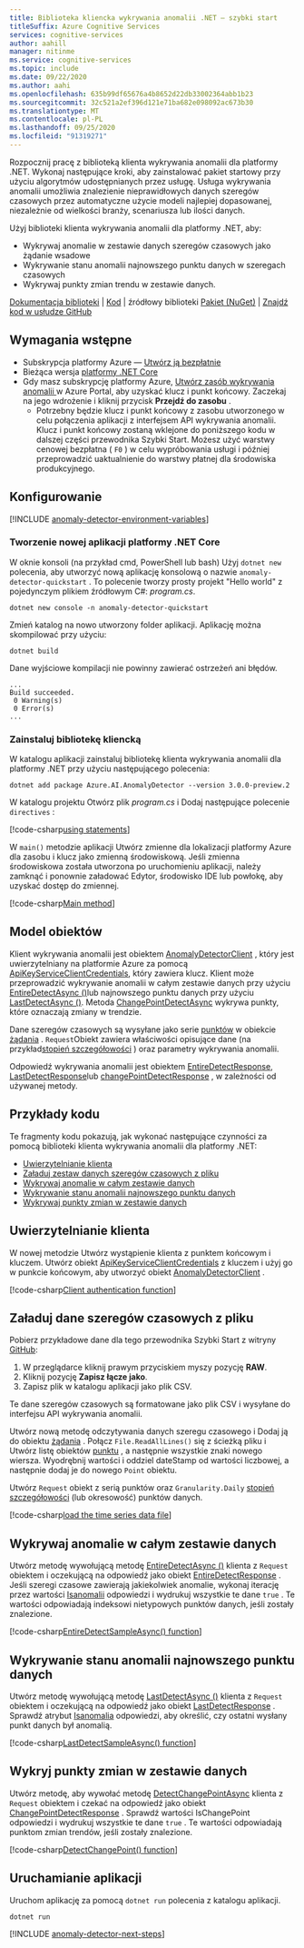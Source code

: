 ```yaml
---
title: Biblioteka kliencka wykrywania anomalii .NET — szybki start
titleSuffix: Azure Cognitive Services
services: cognitive-services
author: aahill
manager: nitinme
ms.service: cognitive-services
ms.topic: include
ms.date: 09/22/2020
ms.author: aahi
ms.openlocfilehash: 635b99df65676a4b8652d22db33002364abb1b23
ms.sourcegitcommit: 32c521a2ef396d121e71ba682e098092ac673b30
ms.translationtype: MT
ms.contentlocale: pl-PL
ms.lasthandoff: 09/25/2020
ms.locfileid: "91319271"
---
```

Rozpocznij pracę z biblioteką klienta wykrywania anomalii dla platformy .NET. Wykonaj następujące kroki, aby zainstalować pakiet startowy przy użyciu algorytmów udostępnianych przez usługę. Usługa wykrywania anomalii umożliwia znalezienie nieprawidłowych danych szeregów czasowych przez automatyczne użycie modeli najlepiej dopasowanej, niezależnie od wielkości branży, scenariusza lub ilości danych.

Użyj biblioteki klienta wykrywania anomalii dla platformy .NET, aby:

* Wykrywaj anomalie w zestawie danych szeregów czasowych jako żądanie wsadowe
* Wykrywanie stanu anomalii najnowszego punktu danych w szeregach czasowych
* Wykrywaj punkty zmian trendu w zestawie danych.

[Dokumentacja biblioteki](https://aka.ms/anomaly-detector-dotnet-ref)  |  [Kod](https://github.com/Azure/azure-sdk-for-net/tree/master/sdk/cognitiveservices/AnomalyDetector)  |  źródłowy biblioteki [Pakiet (NuGet)](https://www.nuget.org/packages/Azure.AI.AnomalyDetector/3.0.0-preview.2)  |  [Znajdź kod w usłudze GitHub](https://github.com/Azure-Samples/AnomalyDetector/blob/master/quickstarts/sdk/csharp-sdk-sample.cs)

## <a name="prerequisites"></a>Wymagania wstępne

* Subskrypcja platformy Azure — [Utwórz ją bezpłatnie](https://azure.microsoft.com/free/cognitive-services)
* Bieżąca wersja [platformy .NET Core](https://dotnet.microsoft.com/download/dotnet-core)
* Gdy masz subskrypcję platformy Azure, <a href="https://ms.portal.azure.com/#create/Microsoft.CognitiveServicesAnomalyDetector"  title=" Utwórz zasób wykrywania anomalii "  target="_blank"> Utwórz zasób wykrywania anomalii <span class="docon docon-navigate-external x-hidden-focus"></span> </a> w Azure Portal, aby uzyskać klucz i punkt końcowy. Zaczekaj na jego wdrożenie i kliknij przycisk **Przejdź do zasobu** .
    * Potrzebny będzie klucz i punkt końcowy z zasobu utworzonego w celu połączenia aplikacji z interfejsem API wykrywania anomalii. Klucz i punkt końcowy zostaną wklejone do poniższego kodu w dalszej części przewodnika Szybki Start.
    Możesz użyć warstwy cenowej bezpłatna ( `F0` ) w celu wypróbowania usługi i później przeprowadzić uaktualnienie do warstwy płatnej dla środowiska produkcyjnego.

## <a name="setting-up"></a>Konfigurowanie

[!INCLUDE [anomaly-detector-environment-variables](../environment-variables.md)]

### <a name="create-a-new-net-core-application"></a>Tworzenie nowej aplikacji platformy .NET Core

W oknie konsoli (na przykład cmd, PowerShell lub bash) Użyj `dotnet new` polecenia, aby utworzyć nową aplikację konsolową o nazwie `anomaly-detector-quickstart` . To polecenie tworzy prosty projekt "Hello world" z pojedynczym plikiem źródłowym C#: *program.cs*.

```dotnetcli
dotnet new console -n anomaly-detector-quickstart
```

Zmień katalog na nowo utworzony folder aplikacji. Aplikację można skompilować przy użyciu:

```dotnetcli
dotnet build
```

Dane wyjściowe kompilacji nie powinny zawierać ostrzeżeń ani błędów.

```output
...
Build succeeded.
 0 Warning(s)
 0 Error(s)
...
```

### <a name="install-the-client-library"></a>Zainstaluj bibliotekę kliencką

W katalogu aplikacji zainstaluj bibliotekę klienta wykrywania anomalii dla platformy .NET przy użyciu następującego polecenia:

```dotnetcli
dotnet add package Azure.AI.AnomalyDetector --version 3.0.0-preview.2
```

W katalogu projektu Otwórz plik *program.cs* i Dodaj następujące polecenie `directives` :

[!code-csharp[using statements](~/samples-anomaly-detector/quickstarts/sdk/csharp-sdk-sample.cs?name=usingStatements)]

W `main()` metodzie aplikacji Utwórz zmienne dla lokalizacji platformy Azure dla zasobu i klucz jako zmienną środowiskową. Jeśli zmienna środowiskowa została utworzona po uruchomieniu aplikacji, należy zamknąć i ponownie załadować Edytor, środowisko IDE lub powłokę, aby uzyskać dostęp do zmiennej.

[!code-csharp[Main method](~/samples-anomaly-detector/quickstarts/sdk/csharp-sdk-sample.cs?name=mainMethod)]

## <a name="object-model"></a>Model obiektów

Klient wykrywania anomalii jest obiektem [AnomalyDetectorClient](https://docs.microsoft.com/dotnet/api/microsoft.azure.cognitiveservices.anomalydetector.anomalydetectorclient) , który jest uwierzytelniany na platformie Azure za pomocą [ApiKeyServiceClientCredentials](https://docs.microsoft.com/dotnet/api/microsoft.azure.cognitiveservices.anomalydetector.apikeyserviceclientcredentials), który zawiera klucz. Klient może przeprowadzić wykrywanie anomalii w całym zestawie danych przy użyciu [EntireDetectAsync ()](https://docs.microsoft.com/dotnet/api/microsoft.azure.cognitiveservices.anomalydetector.anomalydetectorclientextensions.entiredetectasync)lub najnowszego punktu danych przy użyciu [LastDetectAsync ()](https://docs.microsoft.com/dotnet/api/microsoft.azure.cognitiveservices.anomalydetector.anomalydetectorclientextensions.lastdetectasync). Metoda [ChangePointDetectAsync](https://aka.ms/anomaly-detector-dotnet-ref) wykrywa punkty, które oznaczają zmiany w trendzie.

Dane szeregów czasowych są wysyłane jako serie [punktów](https://docs.microsoft.com/dotnet/api/microsoft.azure.cognitiveservices.anomalydetector.models.request.series?view=azure-dotnet-preview#Microsoft_Azure_CognitiveServices_AnomalyDetector_Models_Request_Series) w obiekcie [żądania](https://docs.microsoft.com/dotnet/api/microsoft.azure.cognitiveservices.anomalydetector.models.request) . `Request`Obiekt zawiera właściwości opisujące dane (na przykład[stopień szczegółowości](https://docs.microsoft.com/dotnet/api/microsoft.azure.cognitiveservices.anomalydetector.models.request.granularity) ) oraz parametry wykrywania anomalii.

Odpowiedź wykrywania anomalii jest obiektem [EntireDetectResponse](https://docs.microsoft.com/dotnet/api/microsoft.azure.cognitiveservices.anomalydetector.models.entiredetectresponse), [LastDetectResponse](https://docs.microsoft.com/dotnet/api/microsoft.azure.cognitiveservices.anomalydetector.models.lastdetectresponse)lub [changePointDetectResponse](https://aka.ms/anomaly-detector-dotnet-ref) , w zależności od używanej metody.

## <a name="code-examples"></a>Przykłady kodu

Te fragmenty kodu pokazują, jak wykonać następujące czynności za pomocą biblioteki klienta wykrywania anomalii dla platformy .NET:

* [Uwierzytelnianie klienta](#authenticate-the-client)
* [Załaduj zestaw danych szeregów czasowych z pliku](#load-time-series-data-from-a-file)
* [Wykrywaj anomalie w całym zestawie danych](#detect-anomalies-in-the-entire-data-set)
* [Wykrywanie stanu anomalii najnowszego punktu danych](#detect-the-anomaly-status-of-the-latest-data-point)
* [Wykrywaj punkty zmian w zestawie danych](#detect-change-points-in-the-data-set)

## <a name="authenticate-the-client"></a>Uwierzytelnianie klienta

W nowej metodzie Utwórz wystąpienie klienta z punktem końcowym i kluczem. Utwórz obiekt [ApiKeyServiceClientCredentials](https://docs.microsoft.com/dotnet/api/microsoft.azure.cognitiveservices.anomalydetector.apikeyserviceclientcredentials?view=azure-dotnet-preview) z kluczem i użyj go w punkcie końcowym, aby utworzyć obiekt [AnomalyDetectorClient](https://docs.microsoft.com/dotnet/api/microsoft.azure.cognitiveservices.anomalydetector.anomalydetectorclient?view=azure-dotnet-preview) .

[!code-csharp[Client authentication function](~/samples-anomaly-detector/quickstarts/sdk/csharp-sdk-sample.cs?name=createClient)]

## <a name="load-time-series-data-from-a-file"></a>Załaduj dane szeregów czasowych z pliku

Pobierz przykładowe dane dla tego przewodnika Szybki Start z witryny [GitHub](https://github.com/Azure-Samples/AnomalyDetector/blob/master/example-data/request-data.csv):
1. W przeglądarce kliknij prawym przyciskiem myszy pozycję **RAW**.
2. Kliknij pozycję **Zapisz łącze jako**.
3. Zapisz plik w katalogu aplikacji jako plik CSV.

Te dane szeregów czasowych są formatowane jako plik CSV i wysyłane do interfejsu API wykrywania anomalii.

Utwórz nową metodę odczytywania danych szeregu czasowego i Dodaj ją do obiektu [żądania](https://docs.microsoft.com/dotnet/api/microsoft.azure.cognitiveservices.anomalydetector.models.request?view=azure-dotnet-preview) . Połącz `File.ReadAllLines()` się z ścieżką pliku i Utwórz listę obiektów [punktu](https://docs.microsoft.com/dotnet/api/microsoft.azure.cognitiveservices.anomalydetector.models.point?view=azure-dotnet-preview) , a następnie wszystkie znaki nowego wiersza. Wyodrębnij wartości i oddziel dateStamp od wartości liczbowej, a następnie dodaj je do nowego `Point` obiektu.

Utwórz `Request` obiekt z serią punktów oraz `Granularity.Daily` [stopień szczegółowości](https://docs.microsoft.com/dotnet/api/microsoft.azure.cognitiveservices.anomalydetector.models.granularity?view=azure-dotnet-preview) (lub okresowość) punktów danych.

[!code-csharp[load the time series data file](~/samples-anomaly-detector/quickstarts/sdk/csharp-sdk-sample.cs?name=GetSeriesFromFile)]

## <a name="detect-anomalies-in-the-entire-data-set"></a>Wykrywaj anomalie w całym zestawie danych

Utwórz metodę wywołującą metodę [EntireDetectAsync ()](https://docs.microsoft.com/dotnet/api/microsoft.azure.cognitiveservices.anomalydetector.anomalydetectorclientextensions.entiredetectasync?view=azure-dotnet-preview#Microsoft_Azure_CognitiveServices_AnomalyDetector_AnomalyDetectorClientExtensions_EntireDetectAsync_Microsoft_Azure_CognitiveServices_AnomalyDetector_IAnomalyDetectorClient_Microsoft_Azure_CognitiveServices_AnomalyDetector_Models_Request_System_Threading_CancellationToken_) klienta z `Request` obiektem i oczekującą na odpowiedź jako obiekt [EntireDetectResponse](https://docs.microsoft.com/dotnet/api/microsoft.azure.cognitiveservices.anomalydetector.models.entiredetectresponse?view=azure-dotnet-preview) . Jeśli szeregi czasowe zawierają jakiekolwiek anomalie, wykonaj iterację przez wartości [Isanomalii](https://docs.microsoft.com/dotnet/api/microsoft.azure.cognitiveservices.anomalydetector.models.entiredetectresponse.isanomaly?view=azure-dotnet-preview) odpowiedzi i wydrukuj wszystkie te dane `true` . Te wartości odpowiadają indeksowi nietypowych punktów danych, jeśli zostały znalezione.

[!code-csharp[EntireDetectSampleAsync() function](~/samples-anomaly-detector/quickstarts/sdk/csharp-sdk-sample.cs?name=entireDatasetExample)]

## <a name="detect-the-anomaly-status-of-the-latest-data-point"></a>Wykrywanie stanu anomalii najnowszego punktu danych

Utwórz metodę wywołującą metodę [LastDetectAsync ()](https://docs.microsoft.com/dotnet/api/microsoft.azure.cognitiveservices.anomalydetector.anomalydetectorclientextensions.lastdetectasync?view=azure-dotnet-preview#Microsoft_Azure_CognitiveServices_AnomalyDetector_AnomalyDetectorClientExtensions_LastDetectAsync_Microsoft_Azure_CognitiveServices_AnomalyDetector_IAnomalyDetectorClient_Microsoft_Azure_CognitiveServices_AnomalyDetector_Models_Request_System_Threading_CancellationToken_) klienta z `Request` obiektem i oczekującą na odpowiedź jako obiekt [LastDetectResponse](https://docs.microsoft.com/dotnet/api/microsoft.azure.cognitiveservices.anomalydetector.models.lastdetectresponse?view=azure-dotnet-preview) . Sprawdź atrybut [Isanomalia](https://docs.microsoft.com/dotnet/api/microsoft.azure.cognitiveservices.anomalydetector.models.lastdetectresponse.isanomaly?view=azure-dotnet-preview) odpowiedzi, aby określić, czy ostatni wysłany punkt danych był anomalią.

[!code-csharp[LastDetectSampleAsync() function](~/samples-anomaly-detector/quickstarts/sdk/csharp-sdk-sample.cs?name=latestPointExample)]

## <a name="detect-change-points-in-the-data-set"></a>Wykryj punkty zmian w zestawie danych

Utwórz metodę, aby wywołać metodę [DetectChangePointAsync](https://aka.ms/anomaly-detector-dotnet-ref) klienta z `Request` obiektem i czekać na odpowiedź jako obiekt [ChangePointDetectResponse](https://aka.ms/anomaly-detector-dotnet-ref) . Sprawdź wartości IsChangePoint odpowiedzi i wydrukuj wszystkie te dane `true` . Te wartości odpowiadają punktom zmian trendów, jeśli zostały znalezione.

[!code-csharp[DetectChangePoint() function](~/samples-anomaly-detector/quickstarts/sdk/csharp-sdk-sample.cs?name=changePointExample)]

## <a name="run-the-application"></a>Uruchamianie aplikacji

Uruchom aplikację za pomocą `dotnet run` polecenia z katalogu aplikacji.

```dotnetcli
dotnet run
```

[!INCLUDE [anomaly-detector-next-steps](../quickstart-cleanup-next-steps.md)]
